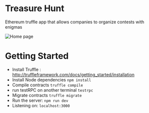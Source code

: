 # Treasure Hunt
Ethereum truffle app that allows companies to organize contests with enigmas

![Home page](https://user-images.githubusercontent.com/16015833/32108747-f1c33598-bb32-11e7-9a8f-5989561bdff2.PNG)

# Getting Started

- Install Truffle : http://truffleframework.com/docs/getting_started/installation
- Install Node dependencies `npm install`
- Compile contracts `truffle compile`
- run testRPC on another terminal `testrpc`
- Migrate contracts `truffle migrate`
- Run the server: `npm run dev`
- Listening on: `localhost:3000`
